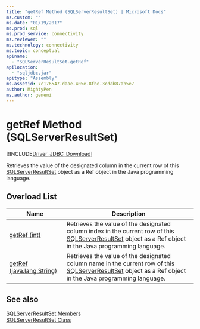```yaml
---
title: "getRef Method (SQLServerResultSet) | Microsoft Docs"
ms.custom: ""
ms.date: "01/19/2017"
ms.prod: sql
ms.prod_service: connectivity
ms.reviewer: ""
ms.technology: connectivity
ms.topic: conceptual
apiname: 
  - "SQLServerResultSet.getRef"
apilocation: 
  - "sqljdbc.jar"
apitype: "Assembly"
ms.assetid: 7c176547-daae-405e-8fbe-3cdab87ab5e7
author: MightyPen
ms.author: genemi
---
```

# getRef Method (SQLServerResultSet)
[!INCLUDE[Driver_JDBC_Download](../../../includes/driver_jdbc_download.md)]

  Retrieves the value of the designated column in the current row of this [SQLServerResultSet](../../../connect/jdbc/reference/sqlserverresultset-class.md) object as a Ref object in the Java programming language.  
  
## Overload List  
  
|Name|Description|  
|----------|-----------------|  
|[getRef (int)](../../../connect/jdbc/reference/getref-method-int-sqlserverresultset.md)|Retrieves the value of the designated column index in the current row of this [SQLServerResultSet](../../../connect/jdbc/reference/sqlserverresultset-class.md) object as a Ref object in the Java programming language.|  
|[getRef (java.lang.String)](../../../connect/jdbc/reference/getref-method-java-lang-string-sqlserverresultset.md)|Retrieves the value of the designated column name in the current row of this [SQLServerResultSet](../../../connect/jdbc/reference/sqlserverresultset-class.md) object as a Ref object in the Java programming language.|  
  
## See also  
 [SQLServerResultSet Members](../../../connect/jdbc/reference/sqlserverresultset-members.md)   
 [SQLServerResultSet Class](../../../connect/jdbc/reference/sqlserverresultset-class.md)  
  
  
